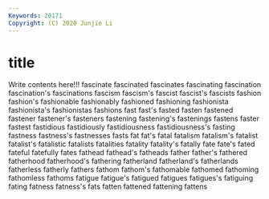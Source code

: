 ```yaml
---
Keywords: 20171
Copyright: (C) 2020 Junjie Li
---
```


# title

Write contents here!!!
fascinate 
fascinated
fascinates 
fascinating 
fascination 
fascination's 
fascinations 
fascism 
fascism's 
fascist 
fascist's 
fascists
fashion 
fashion's 
fashionable 
fashionably 
fashioned 
fashioning 
fashionista 
fashionista's 
fashionistas 
fashions
fast 
fast's 
fasted 
fasten 
fastened 
fastener 
fastener's 
fasteners 
fastening 
fastening's
fastenings 
fastens 
faster 
fastest 
fastidious 
fastidiously 
fastidiousness 
fastidiousness's 
fasting 
fastness
fastness's 
fastnesses 
fasts 
fat 
fat's 
fatal 
fatalism 
fatalism's 
fatalist 
fatalist's
fatalistic 
fatalists 
fatalities 
fatality 
fatality's 
fatally 
fate 
fate's 
fated 
fateful
fatefully 
fates 
fathead 
fathead's 
fatheads 
father 
father's 
fathered 
fatherhood 
fatherhood's
fathering 
fatherland 
fatherland's 
fatherlands 
fatherless 
fatherly 
fathers 
fathom 
fathom's 
fathomable
fathomed 
fathoming 
fathomless 
fathoms 
fatigue 
fatigue's 
fatigued 
fatigues 
fatigues's 
fatiguing
fating 
fatness 
fatness's 
fats 
fatten 
fattened 
fattening 
fattens 
